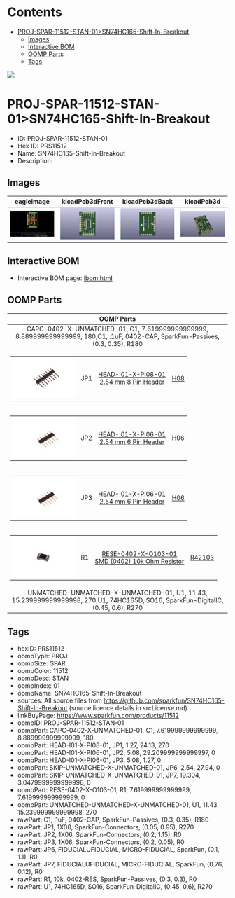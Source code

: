 



Contents
========

* [PROJ-SPAR-11512-STAN-01>SN74HC165-Shift-In-Breakout](#proj-spar-11512-stan-01sn74hc165-shift-in-breakout)
	* [Images](#images)
	* [Interactive BOM](#interactive-bom)
	* [OOMP Parts](#oomp-parts)
	* [Tags](#tags)
  
![][im]
# PROJ-SPAR-11512-STAN-01>SN74HC165-Shift-In-Breakout

- ID: PROJ-SPAR-11512-STAN-01
- Hex ID: PRS11512
- Name: SN74HC165-Shift-In-Breakout
- Description: 

## Images
  
  

|eagleImage|kicadPcb3dFront|kicadPcb3dBack|kicadPcb3d|
| :---: | :---: | :---: | :---: |
|[![eagleImage](eagleImage_140.png)](eagleImage_600.png)|[![kicadPcb3dFront](kicadPcb3dFront_140.png)](kicadPcb3dFront_600.png)|[![kicadPcb3dBack](kicadPcb3dBack_140.png)](kicadPcb3dBack_600.png)|[![kicadPcb3d](kicadPcb3d_140.png)](kicadPcb3d_600.png)|

## Interactive BOM

- Interactive BOM page: [ibom.html](kicad/bom/ibom.html)

## OOMP Parts
  

|OOMP Parts|
| :---: |
|CAPC-0402-X-UNMATCHED-01, C1, 7.619999999999999, 8.889999999999999, 180,C1, .1uF, 0402-CAP, SparkFun-Passives, (0.3, 0.35), R180|
|<table><tr><td>![HEAD-I01-X-PI08-01](https://raw.githubusercontent.com/oomlout/oomlout_OOMP_parts/main/HEAD-I01-X-PI08-01/image_140.jpg)</td><td> JP1</td><td>[HEAD-I01-X-PI08-01<br>2.54 mm 8 Pin Header](https://github.com/oomlout/oomlout_OOMP_parts/tree/main/HEAD-I01-X-PI08-01/)</td><td>[H08](https://github.com/oomlout/oomlout_OOMP_parts/tree/main/HEAD-I01-X-PI08-01/)</td></tr></table>|
|<table><tr><td>![HEAD-I01-X-PI06-01](https://raw.githubusercontent.com/oomlout/oomlout_OOMP_parts/main/HEAD-I01-X-PI06-01/image_140.jpg)</td><td> JP2</td><td>[HEAD-I01-X-PI06-01<br>2.54 mm 6 Pin Header](https://github.com/oomlout/oomlout_OOMP_parts/tree/main/HEAD-I01-X-PI06-01/)</td><td>[H06](https://github.com/oomlout/oomlout_OOMP_parts/tree/main/HEAD-I01-X-PI06-01/)</td></tr></table>|
|<table><tr><td>![HEAD-I01-X-PI06-01](https://raw.githubusercontent.com/oomlout/oomlout_OOMP_parts/main/HEAD-I01-X-PI06-01/image_140.jpg)</td><td> JP3</td><td>[HEAD-I01-X-PI06-01<br>2.54 mm 6 Pin Header](https://github.com/oomlout/oomlout_OOMP_parts/tree/main/HEAD-I01-X-PI06-01/)</td><td>[H06](https://github.com/oomlout/oomlout_OOMP_parts/tree/main/HEAD-I01-X-PI06-01/)</td></tr></table>|
|<table><tr><td>![RESE-0402-X-O103-01](https://raw.githubusercontent.com/oomlout/oomlout_OOMP_parts/main/RESE-0402-X-O103-01/image_140.jpg)</td><td> R1</td><td>[RESE-0402-X-O103-01<br>SMD (0402) 10k Ohm Resistor](https://github.com/oomlout/oomlout_OOMP_parts/tree/main/RESE-0402-X-O103-01/)</td><td>[R42103](https://github.com/oomlout/oomlout_OOMP_parts/tree/main/RESE-0402-X-O103-01/)</td></tr></table>|
|UNMATCHED-UNMATCHED-X-UNMATCHED-01, U1, 11.43, 15.239999999999998, 270,U1, 74HC165D, SO16, SparkFun-DigitalIC, (0.45, 0.6), R270|

## Tags

- hexID: PRS11512
- oompType: PROJ
- oompSize: SPAR
- oompColor: 11512
- oompDesc: STAN
- oompIndex: 01
- oompName: SN74HC165-Shift-In-Breakout
- sources: All source files from https://github.com/sparkfun/SN74HC165-Shift-In-Breakout (source licence details in srcLicense.md)
- linkBuyPage: https://www.sparkfun.com/products/11512
- oompID: PROJ-SPAR-11512-STAN-01
- oompPart: CAPC-0402-X-UNMATCHED-01, C1, 7.619999999999999, 8.889999999999999, 180
- oompPart: HEAD-I01-X-PI08-01, JP1, 1.27, 24.13, 270
- oompPart: HEAD-I01-X-PI06-01, JP2, 5.08, 29.209999999999997, 0
- oompPart: HEAD-I01-X-PI06-01, JP3, 5.08, 1.27, 0
- oompPart: SKIP-UNMATCHED-X-UNMATCHED-01, JP6, 2.54, 27.94, 0
- oompPart: SKIP-UNMATCHED-X-UNMATCHED-01, JP7, 19.304, 3.0479999999999996, 0
- oompPart: RESE-0402-X-O103-01, R1, 7.619999999999999, 7.619999999999999, 0
- oompPart: UNMATCHED-UNMATCHED-X-UNMATCHED-01, U1, 11.43, 15.239999999999998, 270
- rawPart: C1, .1uF, 0402-CAP, SparkFun-Passives, (0.3, 0.35), R180
- rawPart: JP1, 1X08, SparkFun-Connectors, (0.05, 0.95), R270
- rawPart: JP2, 1X06, SparkFun-Connectors, (0.2, 1.15), R0
- rawPart: JP3, 1X06, SparkFun-Connectors, (0.2, 0.05), R0
- rawPart: JP6, FIDUCIALUFIDUCIAL, MICRO-FIDUCIAL, SparkFun, (0.1, 1.1), R0
- rawPart: JP7, FIDUCIALUFIDUCIAL, MICRO-FIDUCIAL, SparkFun, (0.76, 0.12), R0
- rawPart: R1, 10k, 0402-RES, SparkFun-Passives, (0.3, 0.3), R0
- rawPart: U1, 74HC165D, SO16, SparkFun-DigitalIC, (0.45, 0.6), R270



[im]: kicadPcb3d_450.png

